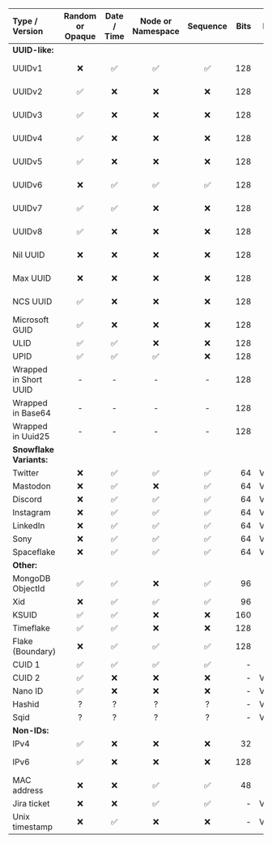 


Type / Version | Random<br>or Opaque | Date / Time | Node or<br>Namespace | Sequence | Bits | Length
:--|:-:|:-:|:-:|:-:|--:|--:
**UUID-like:**        |
UUIDv1                |❌|✅|✅|✅|128|36 or 32
UUIDv2                |✅|❌|❌|❌|128|36 or 32
UUIDv3                |✅|❌|❌|❌|128|36 or 32
UUIDv4                |✅|❌|❌|❌|128|36 or 32
UUIDv5                |✅|❌|❌|❌|128|36 or 32
UUIDv6                |❌|✅|✅|✅|128|36 or 32
UUIDv7                |✅|✅|❌|❌|128|36 or 32
UUIDv8                |✅|❌|❌|❌|128|36 or 32
Nil UUID              |❌|❌|❌|❌|128|36 or 32
Max UUID              |❌|❌|❌|❌|128|36 or 32
NCS UUID              |✅|❌|❌|❌|128|36 or 32
Microsoft GUID        |✅|❌|❌|❌|128|36 or 32
ULID                  |✅|✅|❌|❌|128|26
UPID                  |✅|✅|✅|❌|128|27
Wrapped in Short UUID |-|-|-|-|128|22
Wrapped in Base64     |-|-|-|-|128|24 or 22
Wrapped in Uuid25     |-|-|-|-|128|25
**Snowflake Variants:**|
Twitter               |❌|✅|✅|✅|64|Variable
Mastodon              |❌|✅|❌|✅|64|Variable
Discord               |❌|✅|✅|✅|64|Variable
Instagram             |❌|✅|✅|✅|64|Variable
LinkedIn              |❌|✅|✅|✅|64|Variable
Sony                  |❌|✅|✅|✅|64|Variable
Spaceflake            |❌|✅|✅|✅|64|Variable
**Other:**            |
MongoDB ObjectId      |✅|✅|❌|✅|96|24
Xid                   |❌|✅|✅|✅|96|20
KSUID                 |✅|✅|❌|❌|160|27
Timeflake             |✅|✅|❌|❌|128|22
Flake (Boundary)      |❌|✅|✅|✅|128|18
CUID 1                |✅|✅|✅|✅|-|25
CUID 2                |✅|❌|❌|❌|-|Variable
Nano ID               |✅|❌|❌|❌|-|Variable
Hashid                |?|?|?|?|-|Variable
Sqid                  |?|?|?|?|-|Variable
**Non-IDs:**          |
IPv4                  |✅|❌|❌|❌|32|7 to 15
IPv6                  |✅|❌|❌|❌|128|up to 39
MAC address           |❌|❌|✅|✅|48|17
Jira ticket           |❌|❌|✅|✅|-|Variable
Unix timestamp        |❌|✅|❌|❌|-|Variable









